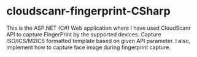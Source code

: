 # cloudscanr-fingerprint-CSharp
This is the  ASP.NET (C#) Web application where I have used CloudScanr API to capture FingerPrint by the supported devices. Capture ISO/ICS/M2ICS formatted template based on given API parameter. I also, implement how to capture face image during fingerprint capture.
